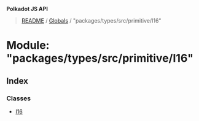 **Polkadot JS API**

> [README](../README.md) / [Globals](../globals.md) / "packages/types/src/primitive/I16"

# Module: "packages/types/src/primitive/I16"

## Index

### Classes

* [I16](../classes/_packages_types_src_primitive_i16_.i16.md)
